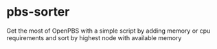 # pbs-sorter
Get the most of OpenPBS with a simple script by adding memory or cpu requirements and sort by highest node with available memory
